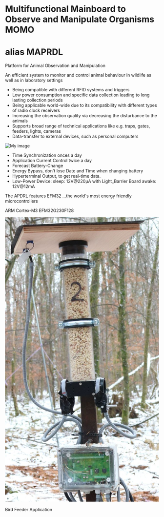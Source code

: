 ﻿# Multifunctional Mainboard to Observe and Manipulate Organisms MOMO
# alias MAPRDL

Platform for Animal Observation and Manipulation 

An efficient system to monitor and control animal behaviour in wildlife
as well as in laboratory settings

-	Being compatible with different RFID systems and triggers
-	Low power consumption and specific data collection leading to long lasting collection periods
-	Being applicable world-wide due to its compatibility with different types of radio clock receivers 
-	Increasing the observation quality via decreasing the disturbance to the animals
-   Supports broad range of technical applications like e.g. traps, gates, feeders, lights, cameras
-	Data-transfer to external devices, such as personal computers
 

![My image](https://github.com/peterloes/MOMO/blob/master/Getting_Started_Tutorial/2_Electronic_board.jpg)

- Time Synchronization onces a day
- Application Current Control twice a day
- Forecast Battery-Change
- Energy Bypass, don't lose Date and Time when changing battery
- Hyperterminal Output, to get real-time data.
- Low-Power Device: 
    sleep: 12V@220µA with Light_Barrier Board
    awake: 12V@12mA


The APDRL features EFM32 ...the world´s most energy friendly microcontrollers

ARM Cortex-M3 EFM32G230F128

![My image](https://github.com/peterloes/MOMO/blob/master/Getting_Started_Tutorial/1_Feeder.jpg)

Bird Feeder Application
